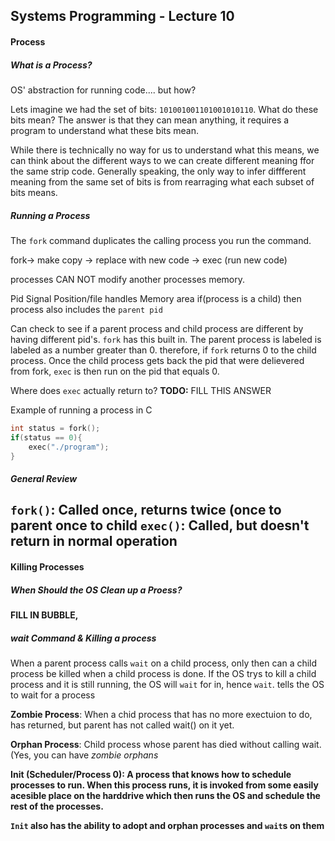 ## Systems Programming - Lecture 10

#### Process

##### What is a Process?
OS' abstraction for running code.... but how?

Lets imagine we had the set of bits: `101001001101001010110`. What do these bits mean?
The answer is that they can mean anything, it requires a program to understand what these bits mean.

While there is technically no way for us to understand what this means, we can think about the different ways to we can create different meaning ffor the same strip code. Generally speaking, the only way to infer diffferent meaning from the same set of bits is from rearraging what each subset of bits means. 

##### Running a Process
The `fork` command duplicates the calling process you run the command. 


fork-> make copy -> replace with new code -> exec (run new code) 

processes CAN NOT modify another processes memory.

Pid
Signal Position/file handles
Memory area
if(process is a child) then process also includes the `parent pid`


Can check to see if a parent process and child process are different by having different pid's. `fork` has this built in. The parent process is labeled is labeled as a number greater than 0. therefore, if `fork` returns 0 to the child process. Once the child process gets back the pid that were delievered from fork, `exec` is then run on the pid that equals 0. 


Where does `exec` actually return to?
<b>TODO:</b> FILL THIS ANSWER

Example of running a process in C
```C
int status = fork();
if(status == 0){
	exec("./program");
}
```

##### General Review
`fork()`: Called once, returns twice (once to parent once to child
`exec()`: Called, but doesn't return in normal operation
---

#### Killing Processes

##### When Should the OS Clean up a Proess?
<b> FILL IN BUBBLE,</b>

##### <i>wait</i> Command & Killing a process
When a parent process calls `wait` on a child process, only then can a child process be killed when a child process is done. If the OS trys to kill a child process and it is still running, the OS will `wait` for in, hence `wait`. tells the OS to wait for a process 

<b>Zombie Process</b>: When a chid process that has no more exectuion to do, has returned, but parent has not called wait() on it yet. 

<b>Orphan Process</b>: Child process whose parent has died without calling wait. (Yes, you can have <i>zombie orphans</i>

<b>Init (Scheduler/Process 0)<b>: A process that knows how to schedule processes to run. When this process runs, it is invoked from some easily acesible place on the harddrive which then runs the OS and schedule the rest of the processes. 

`Init` also has the ability to adopt and orphan processes and `wait`s on them


